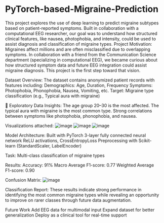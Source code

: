 # PyTorch-based-Migraine-Prediction
This project explores the use of deep learning to predict migraine subtypes based on patient-reported symptoms. Built in collaboration with a computational EEG researcher, our goal was to understand how structured clinical features, like nausea, photophobia, and intensity, could be used to assist diagnosis and classification of migraine types.
Project Motivation: 
Migraines affect millions and are often misclassified due to overlapping symptoms. In collaboration with a friend from the Communication Science department (specializing in computational EEG), we became curious about how structured symptom data and future EEG integration could assist migraine diagnosis. This project is the first step toward that vision.

Dataset Overview: 
The dataset contains anonymized patient records with features including:
Demographics: Age, Duration, Frequency
Symptoms: Photophobia, Phonophobia, Nausea, Vomiting, etc.
Target: Migraine type classification (e.g., Typical aura with migraine)

🔬 Exploratory Data Insights:
The age group 20–30 is the most affected.
The typical aura with migraine is the most common type.
Strong correlations between symptoms like photophobia, phonophobia, and nausea.

Visualizations attached:
![image](https://github.com/user-attachments/assets/e20262c0-bccf-4451-990f-ebde7a669376)
![image](https://github.com/user-attachments/assets/13f6fd31-d3c9-4e56-9ae2-941ecdf3ed5f)
![image](https://github.com/user-attachments/assets/9fdcb979-1890-406c-9171-1fb0e925df39)

Model Architecture:
Built with PyTorch
3-layer fully connected neural network
ReLU activations, CrossEntropyLoss
Preprocessing with Scikit-learn (StandardScaler, LabelEncoder)

Task: Multi-class classification of migraine types

Results:
Accuracy: 91%
Macro Average F1-score: 0.77
Weighted Average F1-score: 0.90

Confusion Matrix:
![image](https://github.com/user-attachments/assets/1204532a-d3f2-40e5-97c6-318b2aa7205b)

Classification Report: These results indicate strong performance in identifying the most common migraine types while revealing an opportunity to improve on rarer classes through future data augmentation.

Future Work
Add EEG data for multimodal input
Expand dataset for better generalization
Deploy as a clinical tool for real-time support

